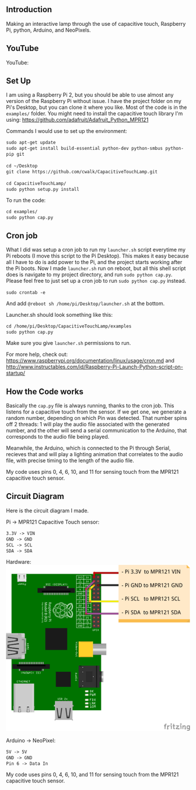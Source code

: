 ## Introduction
Making an interactive lamp through the use of capacitive touch, Raspberry Pi, python, Arduino, and NeoPixels.

## YouTube

YouTube: 

## Set Up

I am using a Raspberry Pi 2, but you should be able to use almost any version of the Raspberry Pi without issue. I have the project folder on my Pi's Desktop, but you can clone it where you like. Most of the code is in the `examples/` folder. You might need to install the capacitive touch library I'm using: https://github.com/adafruit/Adafruit_Python_MPR121

Commands I would use to set up the environment:

    sudo apt-get update
    sudo apt-get install build-essential python-dev python-smbus python-pip git

    cd ~/Desktop
    git clone https://github.com/cwalk/CapacitiveTouchLamp.git

    cd CapacitiveTouchLamp/
    sudo python setup.py install

To run the code:

    cd examples/
    sudo python cap.py

## Cron job

What I did was setup a cron job to run my `launcher.sh` script everytime my Pi reboots (I move this script to the Pi Desktop). This makes it easy because all I have to do is add power to the Pi, and the project starts working after the Pi boots. Now I made `launcher.sh` run on reboot, but all this shell script does is navigate to my project directory, and run `sudo python cap.py`. Please feel free to just set up a cron job to run `sudo python cap.py` instead.

`sudo crontab -e`

And add `@reboot sh /home/pi/Desktop/launcher.sh` at the bottom.

Launcher.sh should look something like this:

    cd /home/pi/Desktop/CapacitiveTouchLamp/examples
    sudo python cap.py

Make sure you give `launcher.sh` permissions to run.

For more help, check out: https://www.raspberrypi.org/documentation/linux/usage/cron.md and http://www.instructables.com/id/Raspberry-Pi-Launch-Python-script-on-startup/

## How the Code works

Basically the `cap.py` file is always running, thanks to the cron job. This listens for a capacitive touch from the sensor. If we get one, we generate a random number, depending on which Pin was detected. That number spins off 2 threads: 1 will play the audio file associated with the generated number, and the other will send a serial communication to the Arduino, that corresponds to the audio file being played.

Meanwhile, the Arduino, which is connected to the Pi through Serial, recieves that and will play a lighting animation that correlates to the audio file, with precise timing to the length of the audio file.

My code uses pins 0, 4, 6, 10, and 11 for sensing touch from the MPR121 capacitive touch sensor.

## Circuit Diagram

Here is the circuit diagram I made.

Pi -> MPR121 Capacitive Touch sensor:

    3.3V -> VIN
    GND -> GND
    SCL -> SCL
    SDA -> SDA

Hardware: ![Circuit Diagram](/diagram.png?raw=true "Circuit Diagram")

Arduino -> NeoPixel:
    
    5V -> 5V
    GND -> GND
    Pin 6 -> Data In

My code uses pins 0, 4, 6, 10, and 11 for sensing touch from the MPR121 capacitive touch sensor.
